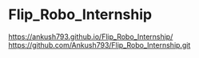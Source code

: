 # Flip_Robo_Internship
https://ankush793.github.io/Flip_Robo_Internship/ 
https://github.com/Ankush793/Flip_Robo_Internship.git
